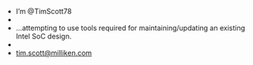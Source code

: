 -  I’m @TimScott78
-  
-  ...attempting to use tools required for maintaining/updating an existing Intel SoC design.
- 
-  tim.scott@milliken.com

<!---
TimScott78/TimScott78 is a ✨ special ✨ repository because its `README.md` (this file) appears on your GitHub profile.
You can click the Preview link to take a look at your changes.
--->
